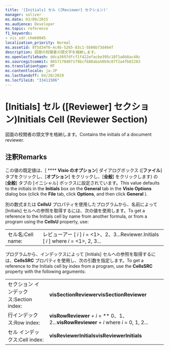 ```yaml
---
title: '[Initials] セル ([Reviewer] セクション)'
manager: soliver
ms.date: 03/09/2015
ms.audience: Developer
ms.topic: reference
f1_keywords:
- vis_sdr.chm60045
localization_priority: Normal
ms.assetid: 8f5d34f0-4c4b-5265-83c1-5b86b73d464f
description: 図面の校閲者の頭文字を格納します。
ms.openlocfilehash: ddca3697dfcf1f422efacbe395c18f1a6b8ac48c
ms.sourcegitcommit: 8657170d071f9bcf680aba50b9c07f2a4fb82283
ms.translationtype: MT
ms.contentlocale: ja-JP
ms.lasthandoff: 04/28/2019
ms.locfileid: "33411506"
---
```

# <a name="initials-cell-reviewer-section"></a><span data-ttu-id="8628e-103">[Initials] セル ([Reviewer] セクション)</span><span class="sxs-lookup"><span data-stu-id="8628e-103">Initials Cell (Reviewer Section)</span></span>

<span data-ttu-id="8628e-104">図面の校閲者の頭文字を格納します。</span><span class="sxs-lookup"><span data-stu-id="8628e-104">Contains the initials of a document reviewer.</span></span>
  
## <a name="remarks"></a><span data-ttu-id="8628e-105">注釈</span><span class="sxs-lookup"><span data-stu-id="8628e-105">Remarks</span></span>

<span data-ttu-id="8628e-106">この値の既定値は、[ \*\*\*\* **Visio のオプション**] ダイアログボックス ([**ファイル**] タブをクリックし、[**オプション**] をクリックし、[**全般**] をクリックします) の [**全般**] タブの [イニシャル] ボックスに設定されています。</span><span class="sxs-lookup"><span data-stu-id="8628e-106">This value defaults to the initials in the **Initials** box on the **General** tab in the **Visio Options** dialog box (click the **File** tab, click **Options**, and then click **General** ).</span></span> 
  
<span data-ttu-id="8628e-107">別の数式または **CellsU** プロパティを使用したプログラムから、名前によって [Initials] セルへの参照を取得するには、次の値を使用します。</span><span class="sxs-lookup"><span data-stu-id="8628e-107">To get a reference to the Initials cell by name from another formula, or from a program using the **CellsU** property, use:</span></span> 
  
|||
|:-----|:-----|
| <span data-ttu-id="8628e-108">セル名:</span><span class="sxs-lookup"><span data-stu-id="8628e-108">Cell name:</span></span>  <br/> | <span data-ttu-id="8628e-109">レビューアー [ *i* ] *i* = <1>、2、3...</span><span class="sxs-lookup"><span data-stu-id="8628e-109">Reviewer.Initials [  *i*  ] where  *i*  = <1>, 2, 3...</span></span>  <br/> |
   
<span data-ttu-id="8628e-110">プログラムから、インデックスによって [Initials] セルへの参照を取得するには、**CellsSRC** プロパティを使用し、次の引数を指定します。</span><span class="sxs-lookup"><span data-stu-id="8628e-110">To get a reference to the Initials cell by index from a program, use the **CellsSRC** property with the following arguments:</span></span> 
  
|||
|:-----|:-----|
| <span data-ttu-id="8628e-111">セクション インデックス:</span><span class="sxs-lookup"><span data-stu-id="8628e-111">Section index:</span></span>  <br/> |<span data-ttu-id="8628e-112">**visSectionReviewer**</span><span class="sxs-lookup"><span data-stu-id="8628e-112">**visSectionReviewer**</span></span> <br/> |
| <span data-ttu-id="8628e-113">行インデックス:</span><span class="sxs-lookup"><span data-stu-id="8628e-113">Row index:</span></span>  <br/> |<span data-ttu-id="8628e-114">**visRowReviewer** +  *i* = \*\* 0、1、2...</span><span class="sxs-lookup"><span data-stu-id="8628e-114">**visRowReviewer** +  *i*  where  *i*  = 0, 1, 2...</span></span>  <br/> |
| <span data-ttu-id="8628e-115">セル インデックス:</span><span class="sxs-lookup"><span data-stu-id="8628e-115">Cell index:</span></span>  <br/> |<span data-ttu-id="8628e-116">**visReviewerInitials**</span><span class="sxs-lookup"><span data-stu-id="8628e-116">**visReviewerInitials**</span></span> <br/> |
   

